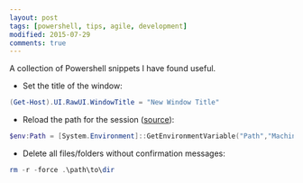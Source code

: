 ```yaml
---
layout: post
tags: [powershell, tips, agile, development]
modified: 2015-07-29
comments: true
---
```


A collection of Powershell snippets I have found useful.

* Set the title of the window:

```powershell
(Get-Host).UI.RawUI.WindowTitle = "New Window Title"
```

* Reload the path for the session ([source](http://stackoverflow.com/a/17794885/3205689)):

```powershell
$env:Path = [System.Environment]::GetEnvironmentVariable("Path","Machine")
```


* Delete all files/folders without confirmation messages:

```powershell
rm -r -force .\path\to\dir
```
